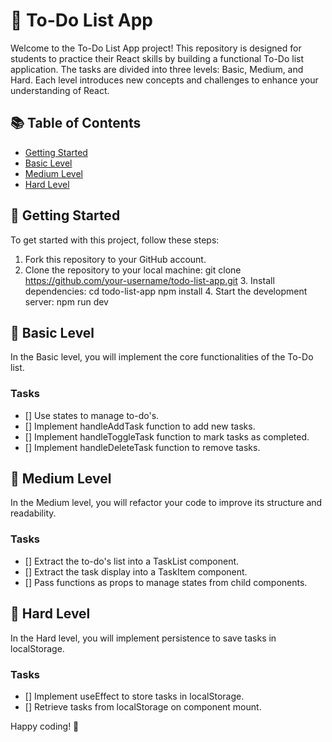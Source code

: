# 📝 To-Do List App

Welcome to the To-Do List App project! This repository is designed for students to practice their React skills by building a functional To-Do list application. The tasks are divided into three levels: Basic, Medium, and Hard. Each level introduces new concepts and challenges to enhance your understanding of React.

## 📚 Table of Contents

- [Getting Started](#getting-started)
- [Basic Level](#basic-level)
- [Medium Level](#medium-level)
- [Hard Level](#hard-level)

## 🚀 Getting Started

To get started with this project, follow these steps:

1. Fork this repository to your GitHub account.
2. Clone the repository to your local machine:
   git clone https://github.com/your-username/todo-list-app.git 3. Install dependencies:
   cd todo-list-app
   npm install 4. Start the development server:
   npm run dev

## 🥇 Basic Level

In the Basic level, you will implement the core functionalities of the To-Do list.

### Tasks

- [] Use states to manage to-do's.
- [] Implement handleAddTask function to add new tasks.
- [] Implement handleToggleTask function to mark tasks as completed.
- [] Implement handleDeleteTask function to remove tasks.

## 🥈 Medium Level

In the Medium level, you will refactor your code to improve its structure and readability.

### Tasks

- [] Extract the to-do's list into a TaskList component.
- [] Extract the task display into a TaskItem component.
- [] Pass functions as props to manage states from child components.

## 🥇 Hard Level

In the Hard level, you will implement persistence to save tasks in localStorage.

### Tasks

- [] Implement useEffect to store tasks in localStorage.
- [] Retrieve tasks from localStorage on component mount.

Happy coding! 🎉
